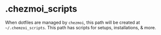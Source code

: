 # .chezmoi_scripts

When dotfiles are managed by `chezmoi`, this path will be created at `~/.chemzoi_scripts`. This path has scripts for setups, installations, & more.
